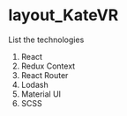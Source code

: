 # layout_KateVR

List the technologies

1. React
2. Redux Context
3. React Router
4. Lodash
5. Material UI
6. SCSS
